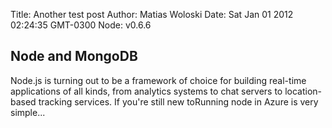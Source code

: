 Title: Another test post
Author: Matias Woloski
Date: Sat Jan 01 2012 02:24:35 GMT-0300
Node: v0.6.6

## Node and MongoDB

Node.js is turning out to be a framework of choice for building
real-time applications of all kinds, from analytics systems to chat
servers to location-based tracking services. If you're still new toRunning node in Azure is very simple...